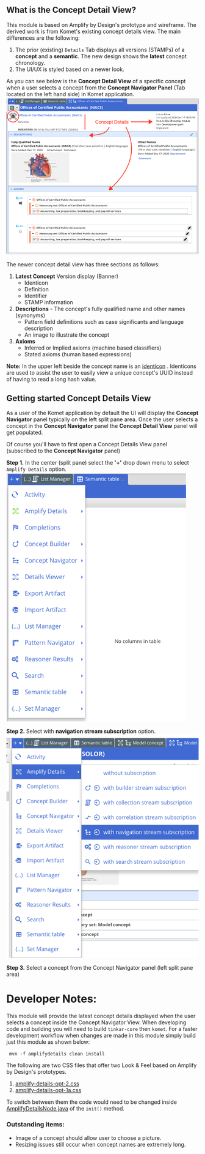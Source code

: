## What is the Concept Detail View? 
This module is based on Amplify by Design's prototype and wireframe. The derived work is from Komet's existing concept details view. The main differences are the following:
1. The prior (existing) `Details` Tab displays all versions (STAMPs) of a **concept** and a **semantic**. The new design shows the **latest** concept chronology.
2. The UI/UX is styled based on a newer look.

As you can see below is the **Concept Detail View** of a specific concept when a user selects a concept from the **Concept Navigator Panel** (Tab located on the left hand side) in Komet application.
![concept-detail-view.png](docs%2Fconcept-detail-view.png)

The newer concept detail view has three sections as follows:
1. **Latest Concept** Version display (Banner)
   - Identicon
   - Definition
   - Identifier
   - STAMP information
2. **Descriptions** - The concept's fully qualified name and other names (synonyms)
   - Pattern field definitions such as case significants and language description
   - An image to illustrate the concept
3. **Axioms**
   - Inferred or Implied axioms (machine based classifiers)
   - Stated axioms (human based expressions)


**Note:** In the upper left beside the concept name is an [identicon](https://github.com/bryc/code/wiki/Identicons) . Identicons are used to assist the user to easily view a unique concept's UUID instead of having to read a long hash value. 

## Getting started Concept Details View
As a user of the Komet application by default the UI will display the **Concept Navigator** panel typically on the left split pane area. Once the user selects a concept in the **Concept Navigator** panel the **Concept Detail View** panel will get populated. 

Of course you'll have to first open a Concept Details View panel (subscribed to the **Concept Navigator** panel)

**Step 1.** In the center (split pane) select the **'+'** drop down menu to select `Amplify Details` option.
![amplify-details-menu-option.png](docs%2Famplify-details-menu-option.png)

**Step 2.** Select with **navigation stream subscription** option.
![amplify-details-menu-option-navigator-subscribe.png](docs%2Famplify-details-menu-option-navigator-subscribe.png)

**Step 3.** Select a concept from the Concept Navigator panel (left split pane area)


# Developer Notes:


This module will provide the latest concept details displayed when the user selects a concept inside the Concept Navigator View.
When developing code and building you will need to build `tinkar-core` then `komet`. 
For a faster development workflow when changes are made in this module simply build just this module as shown below:
```shell
 mvn -f amplifydetails clean install
```

The following are two CSS files that offer two Look & Feel based on Amplify by Design's prototypes.
1. [amplify-details-opt-2.css](src%2Fmain%2Fresources%2Fdev%2Fikm%2Fkomet%2Famplifydetails%2Famplify-details-opt-2.css)
2. [amplify-details-opt-1a.css](src%2Fmain%2Fresources%2Fdev%2Fikm%2Fkomet%2Famplifydetails%2Famplify-details-opt-1a.css)

To switch between them the code would need to be changed inside [AmplifyDetailsNode.java](src%2Fmain%2Fjava%2Fdev%2Fikm%2Fkomet%2Famplifydetails%2FAmplifyDetailsNode.java) of the `init()` method.

### Outstanding items:
- Image of a concept should allow user to choose a picture.
- Resizing issues still occur when concept names are extremely long.